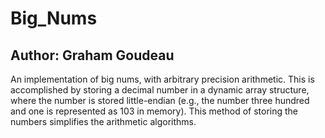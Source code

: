 Big_Nums
========

Author: Graham Goudeau
----------------------

An implementation of big nums, with arbitrary precision arithmetic.  This is
accomplished by storing a decimal number in a dynamic array structure, where
the number is stored little-endian (e.g., the number three hundred and one is 
represented as 103 in memory).  This method of storing the numbers simplifies
the arithmetic algorithms. 
